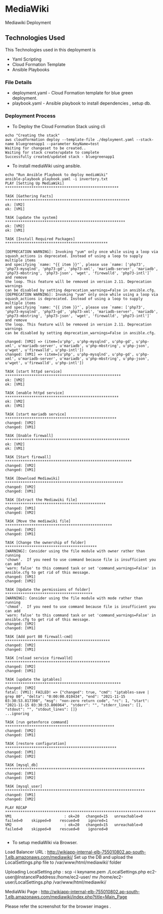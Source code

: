# MediaWiki
Mediawiki Deployment


## Technologies Used
This Technologies used in this deployment is
* Yaml Scripting
* Cloud Formation Template
* Ansible Playbooks

### File Details
* deployment.yaml - Cloud Formation template for blue green deployment.
* playbook.yaml   - Ansible playbook to install dependencies , setup db.

### Deployment Process
* To Deploy the Cloud Formation Stack using cli
```
echo "Creating the stack"
aws cloudformation deploy --template-file ./deployment.yaml --stack-name bluegreenapp1 --parameter KeyName=test
Waiting for changeset to be created..
Waiting for stack create/update to complete
Successfully created/updated stack - bluegreenapp1
```

* To install mediaWiki using ansible.
```
echo "Run Ansible Playbook to deploy mediaWiki"
ansible-playbook playbook.yaml -i invertory.txt
PLAY [Setting Up MediaWiki] ****************************************************

TASK [Gathering Facts] *********************************************************
ok: [VM2]
ok: [VM1]

TASK [update the system] *******************************************************
ok: [VM2]
ok: [VM1]

TASK [Install Required Packages] ***********************************************

[DEPRECATION WARNING]: Invoking "yum" only once while using a loop via 
squash_actions is deprecated. Instead of using a loop to supply multiple items 
and specifying `name: "{{ item }}"`, please use `name: ['php73', 
'php73-mysqlnd', 'php73-gd', 'php73-xml', 'mariadb-server', 'mariadb', 
'php73-mbstring', 'php73-json', 'wget', 'firewalld', 'php73-intl']` and remove 
the loop. This feature will be removed in version 2.11. Deprecation warnings 
can be disabled by setting deprecation_warnings=False in ansible.cfg.
[DEPRECATION WARNING]: Invoking "yum" only once while using a loop via 
squash_actions is deprecated. Instead of using a loop to supply multiple items 
and specifying `name: "{{ item }}"`, please use `name: ['php73', 
'php73-mysqlnd', 'php73-gd', 'php73-xml', 'mariadb-server', 'mariadb', 
'php73-mbstring', 'php73-json', 'wget', 'firewalld', 'php73-intl']` and remove 
the loop. This feature will be removed in version 2.11. Deprecation warnings 
can be disabled by setting deprecation_warnings=False in ansible.cfg.

changed: [VM2] => (item=[u'php', u'php-mysqlnd', u'php-gd', u'php-xml', u'mariadb-server', u'mariadb', u'php-mbstring', u'php-json', u'wget', u'firewalld', u'php-intl'])
changed: [VM1] => (item=[u'php', u'php-mysqlnd', u'php-gd', u'php-xml', u'mariadb-server', u'mariadb', u'php-mbstring', u'php-json', u'wget', u'firewalld', u'php-intl'])

TASK [start httpd service] *****************************************************
ok: [VM2]
ok: [VM1]

TASK [enable httpd service] ****************************************************
ok: [VM2]
ok: [VM1]

TASK [start mariadb service] ***************************************************
changed: [VM2]
changed: [VM1]

TASK [Enable firewall] *********************************************************
ok: [VM2]
ok: [VM1]

TASK [Start firewall] **********************************************************
changed: [VM2]
changed: [VM1]

TASK [Download Mediawiki] ******************************************************
changed: [VM2]
changed: [VM1]

TASK [Extract the Mediawiki file] **********************************************
changed: [VM1]
changed: [VM2]

TASK [Move the mediawiki file] *************************************************
changed: [VM2]
changed: [VM1]

TASK [Change the ownership of folder] ******************************************
[WARNING]: Consider using the file module with owner rather than running
'chown'.  If you need to use command because file is insufficient you can add
'warn: false' to this command task or set 'command_warnings=False' in
ansible.cfg to get rid of this message.
changed: [VM1]
changed: [VM2]

TASK [Update the permissions of folder] ****************************************
[WARNING]: Consider using the file module with mode rather than running
'chmod'.  If you need to use command because file is insufficient you can add
'warn: false' to this command task or set 'command_warnings=False' in
ansible.cfg to get rid of this message.
changed: [VM2]
changed: [VM1]

TASK [Add port 80 firewall-cmd] ************************************************
changed: [VM2]
changed: [VM1]

TASK [reload service firewalld] ************************************************
changed: [VM2]
changed: [VM1]

TASK [update the iptables] *****************************************************
changed: [VM2]
fatal: [VM1]: FAILED! => {"changed": true, "cmd": "iptables-save | grep 80", "delta": "0:00:00.010434", "end": "2021-11-15 03:30:53.817398", "msg": "non-zero return code", "rc": 1, "start": "2021-11-15 03:30:53.806964", "stderr": "", "stderr_lines": [], "stdout": "", "stdout_lines": []}
...ignoring

TASK [run getenforce command] **************************************************
changed: [VM2]
changed: [VM1]

TASK [restore configuration] ***************************************************
changed: [VM1]
changed: [VM2]

TASK [mysql_db] ****************************************************************
changed: [VM1]
changed: [VM2]

TASK [mysql_user] ****************************************************************
changed: [VM1]
changed: [VM2]

PLAY RECAP *********************************************************************
VM1                        : ok=20   changed=15   unreachable=0    failed=0    skipped=0    rescued=0    ignored=1   
VM2                        : ok=20   changed=15   unreachable=0    failed=0    skipped=0    rescued=0    ignored=0   


```
* To setup mediaWiki via Browser.

Load Balancer URL : http://wikiapp-internal-elb-755010802.ap-south-1.elb.amazonaws.com/mediawiki/
Set up the DB and upload the LocalSettings.php file to /var/www/html/mediawiki/ folder 

Uploading LocalSetting.php :  scp -i  keyname.pem ./LocalSettings.php  ec2-user@InstanceIPaddress:/home/ec2-user/
                              mv /home/ec2-user/LocalSettings.php /var/www/html/mediawiki/
                              
MediaWiki Page : http://wikiapp-internal-elb-755010802.ap-south-1.elb.amazonaws.com/mediawiki/index.php?title=Main_Page

Please refer the screenshot for the browser images .

```

